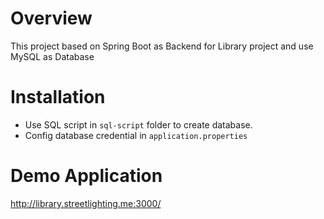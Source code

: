 # Overview

This project based on Spring Boot as Backend for Library project and use MySQL as Database

# Installation

- Use SQL script in `sql-script` folder to create database.
- Config database credential in `application.properties`

# Demo Application
http://library.streetlighting.me:3000/
